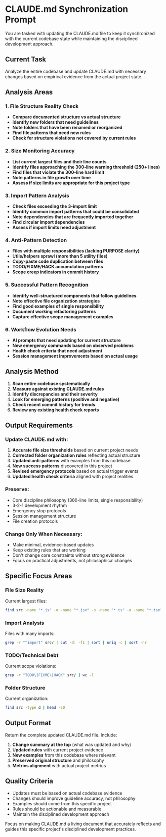 # CLAUDE.md Synchronization Prompt

You are tasked with updating the CLAUDE.md file to keep it synchronized with the current codebase state while maintaining the disciplined development approach.

## Current Task

Analyze the entire codebase and update CLAUDE.md with necessary changes based on empirical evidence from the actual project state.

## Analysis Areas

### 1. File Structure Reality Check
- **Compare documented structure vs actual structure**
- **Identify new folders that need guidelines**
- **Note folders that have been renamed or reorganized**  
- **Find file patterns that need new rules**
- **Check for structure violations not covered by current rules**

### 2. Size Monitoring Accuracy
- **List current largest files and their line counts**
- **Identify files approaching the 300-line warning threshold (250+ lines)**
- **Find files that violate the 300-line hard limit**
- **Note patterns in file growth over time**
- **Assess if size limits are appropriate for this project type**

### 3. Import Pattern Analysis
- **Check files exceeding the 3-import limit**
- **Identify common import patterns that could be consolidated**
- **Note dependencies that are frequently imported together**
- **Find circular import dependencies**
- **Assess if import limits need adjustment**

### 4. Anti-Pattern Detection
- **Files with multiple responsibilities (lacking PURPOSE clarity)**
- **Utils/helpers sprawl (more than 5 utility files)**
- **Copy-paste code duplication between files**
- **TODO/FIXME/HACK accumulation patterns**
- **Scope creep indicators in commit history**

### 5. Successful Pattern Recognition
- **Identify well-structured components that follow guidelines**
- **Note effective file organization strategies**
- **Find good examples of single responsibility**
- **Document working refactoring patterns**
- **Capture effective scope management examples**

### 6. Workflow Evolution Needs
- **AI prompts that need updating for current structure**
- **New emergency commands based on observed problems**
- **Health check criteria that need adjustment**
- **Session management improvements based on actual usage**

## Analysis Method

1. **Scan entire codebase systematically**
2. **Measure against existing CLAUDE.md rules**
3. **Identify discrepancies and their severity**
4. **Look for emerging patterns (positive and negative)**
5. **Check recent commit history for trends**
6. **Review any existing health check reports**

## Output Requirements

### Update CLAUDE.md with:

1. **Accurate file size thresholds** based on current project needs
2. **Corrected folder organization rules** reflecting actual structure
3. **Updated anti-patterns** with examples from this codebase
4. **New success patterns** discovered in this project
5. **Revised emergency protocols** based on actual trigger events
6. **Updated health check criteria** aligned with project realities

### Preserve:
- Core discipline philosophy (300-line limits, single responsibility)
- 3-2-1 development rhythm
- Emergency stop protocols
- Session management structure
- File creation protocols

### Change Only When Necessary:
- Make minimal, evidence-based updates
- Keep existing rules that are working
- Don't change core constraints without strong evidence
- Focus on practical adjustments, not philosophical changes

## Specific Focus Areas

### File Size Reality
Current largest files:
```bash
find src -name "*.js" -o -name "*.jsx" -o -name "*.ts" -o -name "*.tsx" -exec wc -l {} + | sort -nr | head -10
```

### Import Analysis
Files with many imports:
```bash
grep -r "^import" src/ | cut -d: -f1 | sort | uniq -c | sort -nr
```

### TODO/Technical Debt
Current scope violations:
```bash
grep -r "TODO\|FIXME\|HACK" src/ | wc -l
```

### Folder Structure
Current organization:
```bash
find src -type d | head -20
```

## Output Format

Return the complete updated CLAUDE.md file. Include:

1. **Change summary at the top** (what was updated and why)
2. **Updated rules** with current project evidence
3. **New examples** from this codebase where relevant
4. **Preserved original structure** and philosophy
5. **Metrics alignment** with actual project metrics

## Quality Criteria

- Updates must be based on actual codebase evidence
- Changes should improve guideline accuracy, not philosophy
- Examples should come from this specific project
- Rules should be actionable and measurable
- Maintain the disciplined development approach

Focus on making CLAUDE.md a living document that accurately reflects and guides this specific project's disciplined development practices.